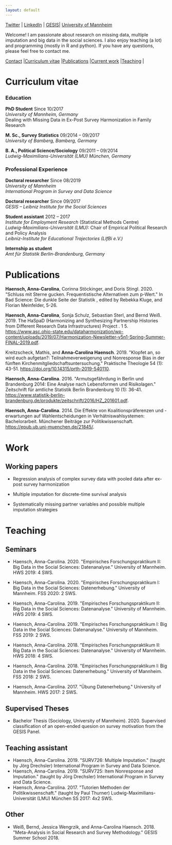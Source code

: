 ```yaml
---
layout: default
---
```


[Twitter](https://twitter.com/CarolinaHaensch) |
[LinkedIn](https://de.linkedin.com/in/anna-carolina-haensch-626b1b16a) |
[GESIS](https://www.gesis.org/institut/mitarbeiterverzeichnis/person/Anna-Carolina.Haensch?no_cache=1)|
[University of Mannheim](https://www.sowi.uni-mannheim.de/kreuter/team/academic-staff-members/haensch-anna-carolina/)

Welcome! I am passionate about research on missing data, multiple imputation and big data in the social sciences. I also enjoy teaching (a lot) and programming (mostly in R and python). If you have any questions, please feel free to contact me.

[Contact](https://twitter.com/CarolinaHaensch) |[Curriculum vitae](#curriculum-vitae) |[Publications](#publications) |[Current work](#work) |[Teaching](#teaching) |

# Curriculum vitae

### Education

**PhD Student** Since 10/2017  <br>
*University of Mannheim, Germany* <br>
Dealing with Missing Data in Ex-Post Survey Harmonization in Family Research<br>

**M. Sc., Survey Statistics** 09/2014 – 09/2017 <br>
*University of Bamberg, Bamberg, Germany*<br>

**B. A., Political Science/Sociology** 09/2011 – 09/2014<br>
*Ludwig-Maximilians-Universität (LMU) München, Germany*<br>


### Professional Experience

**Doctoral researcher** Since 08/2019 <br>
*University of Mannheim* <br>
*International Program in Survey and Data Science*<br>

**Doctoral researcher** Since 09/2017 <br>
*GESIS – Leibniz Institute for the Social Sciences* <br>

**Student assistant** 2012 – 2017  <br>
*Institute for Employment Research* (Statistical Methods Centre) <br>
*Ludwig-Maximilians-Universität (LMU):* Chair of Empirical Political Research and Policy Analysis <br>
*Leibniz-Institute for Educational Trajectories (LIfBi e.V.)* <br>

**Internship as student**<br>
*Amt für Statistik Berlin-Brandenburg, Germany*


# Publications

**Haensch, Anna-Carolina**, Corinna Stöckinger, and Doris Stingl. 2020. "Schluss mit Sterne gucken. Frequentistische Alternativen zum p-Wert." In Bad Science: Die dunkle Seite der Statistik , edited by Rebekka Kluge, and Florian Meinfelder, 5-26.

**Haensch, Anna-Carolina**, Sonja Schulz, Sebastian Sterl, and Bernd Weiß. 2019. The HaSpaD (Harmonizing and Synthesizing Partnership Histories from Different Research Data Infrastructures) Project . 1 5. https://www.asc.ohio-state.edu/dataharmonization/wp-content/uploads/2019/07/Harmonization-Newsletter-v5n1-Spring-Summer-FINAL-2019.pdf.

Kreitzscheck, Mathis, and **Anna-Carolina Haensch**. 2019. "Klopfet an, so wird euch aufgetan?: Teilnahmeverweigerung und Nonresponse Bias in der fünften Kirchenmitgliedschaftsuntersuchung." Praktische Theologie 54 (1): 43-51. https://doi.org/10.14315/prth-2019-540110.

**Haensch, Anna-Carolina**. 2016. "Armutsgefährdung in Berlin und Brandenburg 2014: Eine Analyse nach Lebensformen und Risikolagen." Zeitschrift für amtliche Statistik Berlin Brandenburg 10 (1): 36-41. https://www.statistik-berlin-brandenburg.de/produkte/zeitschrift/2016/HZ_201601.pdf.

**Haensch, Anna-Carolina**. 2014. Die Effekte von Koalitionspräferenzen und -erwartungen auf Wahlentscheidungen in Verhätniswahlsystemen: Bachelorarbeit. Münchener Beiträge zur Politikwissenschaft. https://epub.ub.uni-muenchen.de/21845/.

# Work

## Working papers

- Regression analysis of complex survey data with pooled data after ex-post survey harmonization

- Multiple imputation for discrete-time survival analysis 

- Systematically missing partner variables and possible multiple imputation strategies


# Teaching

## Seminars

- Haensch, Anna-Carolina. 2020. "Empirisches Forschungspraktikum II: Big Data in the Social Sciences: Datenanalyse." University of Mannheim. HWS 2019: 4 SWS.

- Haensch, Anna-Carolina. 2020. "Empirisches Forschungspraktikum I: Big Data in the Social Sciences: Datenerhebung."  University of Mannheim. FSS 2020: 2 SWS.

- Haensch, Anna-Carolina. 2019. "Empirisches Forschungspraktikum II: Big Data in the Social Sciences: Datenanalyse."  University of Mannheim. HWS 2019: 4 SWS.

- Haensch, Anna-Carolina. 2019. "Empirisches Forschungspraktikum I: Big Data in the Social Sciences: Datenanalyse."  University of Mannheim. FSS 2019: 2 SWS.

- Haensch, Anna-Carolina. 2018. "Empirisches Forschungspraktikum II: Big Data in the Social Sciences: Datenanalyse."  University of Mannheim. HWS 2018: 4 SWS.

- Haensch, Anna-Carolina. 2018. "Empirisches Forschungspraktikum I: Big Data in the Social Sciences: Datenerhebung."  University of Mannheim. FSS 2018: 2 SWS.

- Haensch, Anna-Carolina. 2017. "Übung Datenerhebung."  University of Mannheim. HWS 2017: 2 SWS.

## Supervised Theses

- Bachelor Thesis (Sociology, University of Mannheim). 2020. Supervised classification of an open-ended quesion on survey motivation from the GESIS Panel.

## Teaching assistant

- Haensch, Anna-Carolina. 2019. "SURV726: Multiple Imputation." (taught by Jörg Drechsler) International Program in Survey and Data Science. 
- Haensch, Anna-Carolina. 2019. "SURV725: Item Nonresponse and Imputation." (taught by Jörg Drechsler) International Program in Survey and Data Science. 
- Haensch, Anna-Carolina. 2017. "Tutorien Methoden der Politikwissenschaft." (taught by Paul Thurner) Ludwig-Maximilians-Universität (LMU) München SS 2017: 4x2 SWS.

## Other

- Weiß, Bernd, Jessica Wengrzik, and Anna-Carolina Haensch. 2018. "Meta-Analysis in Social Research and Survey Methodology." GESIS Summer School 2018.

